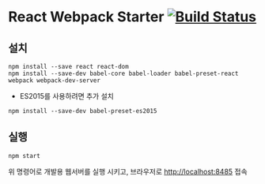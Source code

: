 # React Webpack Starter [![Build Status](https://travis-ci.org/dalkstudy/react-webpack-starter.svg?branch=master)](https://travis-ci.org/dalkstudy/react-webpack-starter)

## 설치
```
npm install --save react react-dom
npm install --save-dev babel-core babel-loader babel-preset-react webpack webpack-dev-server
```
- ES2015를 사용하려면 추가 설치 
```
npm install --save-dev babel-preset-es2015
```

## 실행
```
npm start
```
위 명령어로 개발용 웹서버를 실행 시키고, 브라우저로 [http://localhost:8485](http://localhost:8485) 접속

